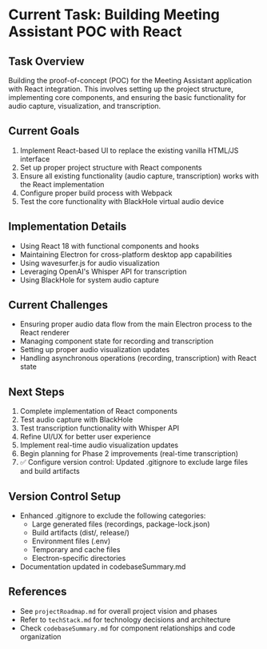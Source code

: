# Current Task: Building Meeting Assistant POC with React

## Task Overview
Building the proof-of-concept (POC) for the Meeting Assistant application with React integration. This involves setting up the project structure, implementing core components, and ensuring the basic functionality for audio capture, visualization, and transcription.

## Current Goals
1. Implement React-based UI to replace the existing vanilla HTML/JS interface
2. Set up proper project structure with React components
3. Ensure all existing functionality (audio capture, transcription) works with the React implementation
4. Configure proper build process with Webpack
5. Test the core functionality with BlackHole virtual audio device

## Implementation Details
- Using React 18 with functional components and hooks
- Maintaining Electron for cross-platform desktop app capabilities
- Using wavesurfer.js for audio visualization
- Leveraging OpenAI's Whisper API for transcription
- Using BlackHole for system audio capture

## Current Challenges
- Ensuring proper audio data flow from the main Electron process to the React renderer
- Managing component state for recording and transcription
- Setting up proper audio visualization updates
- Handling asynchronous operations (recording, transcription) with React state

## Next Steps
1. Complete implementation of React components
2. Test audio capture with BlackHole
3. Test transcription functionality with Whisper API
4. Refine UI/UX for better user experience
5. Implement real-time audio visualization updates
6. Begin planning for Phase 2 improvements (real-time transcription)
7. ✅ Configure version control: Updated .gitignore to exclude large files and build artifacts

## Version Control Setup
- Enhanced .gitignore to exclude the following categories:
  - Large generated files (recordings, package-lock.json)
  - Build artifacts (dist/, release/)
  - Environment files (.env)
  - Temporary and cache files
  - Electron-specific directories
- Documentation updated in codebaseSummary.md

## References
- See `projectRoadmap.md` for overall project vision and phases
- Refer to `techStack.md` for technology decisions and architecture
- Check `codebaseSummary.md` for component relationships and code organization
